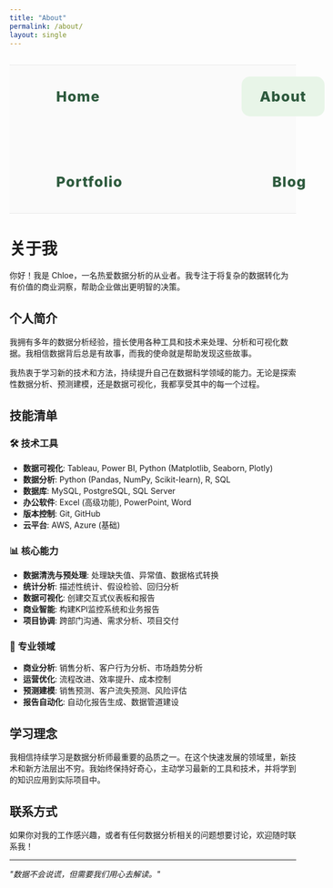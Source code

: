 ```yaml
---
title: "About"
permalink: /about/
layout: single
---
```


<div class="nav-section" style="text-align: center; margin: 30px 0; padding: 20px 0; border-top: 1px solid #e8e8e8; border-bottom: 1px solid #e8e8e8; background: #fafafa;">
  <div style="max-width: 1400px; margin: 0 auto; padding: 0 50px;">
    <div style="display: flex; justify-content: space-between; align-items: center; flex-wrap: wrap;">
      <a href="/" style="color: #2d5a3d; text-decoration: none; font-weight: 800; font-size: 28px; padding: 22px 35px; border-radius: 15px; transition: all 0.3s ease; letter-spacing: 1.2px;">Home</a>
      <a href="/about/" style="color: #2d5a3d; text-decoration: none; font-weight: 800; font-size: 28px; padding: 22px 35px; border-radius: 15px; transition: all 0.3s ease; letter-spacing: 1.2px; background: #e8f5e8;">About</a>
      <a href="/portfolio/" style="color: #2d5a3d; text-decoration: none; font-weight: 800; font-size: 28px; padding: 22px 35px; border-radius: 15px; transition: all 0.3s ease; letter-spacing: 1.2px;">Portfolio</a>
      <a href="/blog/" style="color: #2d5a3d; text-decoration: none; font-weight: 800; font-size: 28px; padding: 22px 35px; border-radius: 15px; transition: all 0.3s ease; letter-spacing: 1.2px;">Blog</a>
    </div>
  </div>
</div>

<style>
/* 导航栏样式 */
.nav-section {
  width: 100% !important;
  max-width: none !important;
  margin: 30px 0 !important;
  padding: 20px 0 !important;
  text-align: center !important;
  border-top: 1px solid #e8e8e8 !important;
  border-bottom: 1px solid #e8e8e8 !important;
  background: #fafafa !important;
}

.nav-section > div {
  max-width: 1400px !important;
  margin: 0 auto !important;
  padding: 0 50px !important;
  width: 100% !important;
}

.nav-section > div > div {
  display: flex !important;
  justify-content: space-between !important;
  align-items: center !important;
  flex-wrap: wrap !important;
  width: 100% !important;
}

.nav-section a {
  color: #2d5a3d !important;
  text-decoration: none !important;
  font-weight: 800 !important;
  font-size: 28px !important;
  padding: 22px 35px !important;
  border-radius: 15px !important;
  transition: all 0.3s ease !important;
  letter-spacing: 1.2px !important;
}

/* 手机导航响应式 */
@media (max-width: 768px) {
  .nav-section > div > div {
    gap: 50px !important;
    flex-wrap: wrap !important;
  }
  .nav-section a {
    font-size: 22px !important;
    padding: 18px 28px !important;
    font-weight: 800 !important;
  }
}

/* 平板导航响应式 */
@media (min-width: 769px) and (max-width: 1024px) {
  .nav-section > div > div {
    gap: 80px !important;
  }
  .nav-section a {
    font-size: 25px !important;
    padding: 20px 32px !important;
  }
}
</style>

# 关于我

你好！我是 Chloe，一名热爱数据分析的从业者。我专注于将复杂的数据转化为有价值的商业洞察，帮助企业做出更明智的决策。

## 个人简介

我拥有多年的数据分析经验，擅长使用各种工具和技术来处理、分析和可视化数据。我相信数据背后总是有故事，而我的使命就是帮助发现这些故事。

我热衷于学习新的技术和方法，持续提升自己在数据科学领域的能力。无论是探索性数据分析、预测建模，还是数据可视化，我都享受其中的每一个过程。

## 技能清单

### 🛠️ 技术工具
- **数据可视化**: Tableau, Power BI, Python (Matplotlib, Seaborn, Plotly)
- **数据分析**: Python (Pandas, NumPy, Scikit-learn), R, SQL
- **数据库**: MySQL, PostgreSQL, SQL Server
- **办公软件**: Excel (高级功能), PowerPoint, Word
- **版本控制**: Git, GitHub
- **云平台**: AWS, Azure (基础)

### 📊 核心能力
- **数据清洗与预处理**: 处理缺失值、异常值、数据格式转换
- **统计分析**: 描述性统计、假设检验、回归分析
- **数据可视化**: 创建交互式仪表板和报告
- **商业智能**: 构建KPI监控系统和业务报告
- **项目协调**: 跨部门沟通、需求分析、项目交付

### 🎯 专业领域
- **商业分析**: 销售分析、客户行为分析、市场趋势分析
- **运营优化**: 流程改进、效率提升、成本控制
- **预测建模**: 销售预测、客户流失预测、风险评估
- **报告自动化**: 自动化报告生成、数据管道建设

## 学习理念

我相信持续学习是数据分析师最重要的品质之一。在这个快速发展的领域里，新技术和新方法层出不穷。我始终保持好奇心，主动学习最新的工具和技术，并将学到的知识应用到实际项目中。

## 联系方式

如果你对我的工作感兴趣，或者有任何数据分析相关的问题想要讨论，欢迎随时联系我！

---

*"数据不会说谎，但需要我们用心去解读。"*


